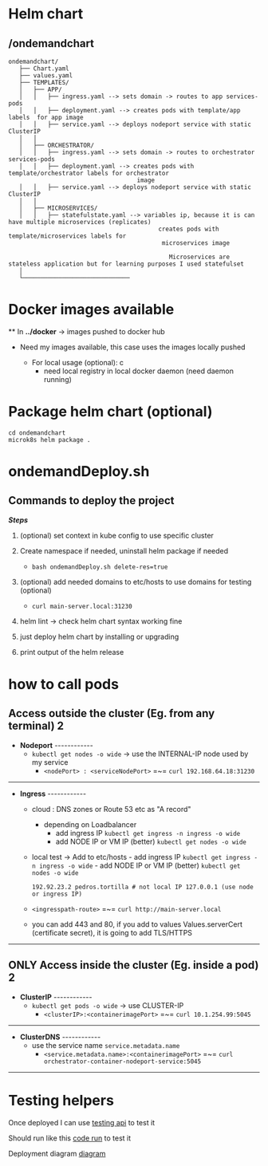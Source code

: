 # Helm chart


## /ondemandchart

```
ondemandchart/
   ├── Chart.yaml
   ├── values.yaml
   ├── TEMPLATES/
   │   ├── APP/
   │   │   ├── ingress.yaml --> sets domain -> routes to app services-pods
   │   │   ├── deployment.yaml --> creates pods with template/app labels  for app image 
   │   │   ├── service.yaml --> deploys nodeport service with static ClusterIP
   │   │
   │   ├── ORCHESTRATOR/
   │   │   ├── ingress.yaml --> sets domain -> routes to orchestrator services-pods
   │   │   ├── deployment.yaml --> creates pods with template/orchestrator labels for orchestrator                   
                                    image 
   │   │   ├── service.yaml --> deploys nodeport service with static ClusterIP
   │   │
   │   ├── MICROSERVICES/ 
   │   │   ├── statefulstate.yaml --> variables ip, because it is can have multiple microservices (replicates)
                                          creates pods with template/microservices labels for 
                                           microservices image 

                                             Microservices are stateless application but for learning purposes I used statefulset 
   │
   └──────────────────────────────
```


# Docker images available
 ** In **../docker** -> images pushed to docker hub

* Need my images available, this case uses the images locally pushed

   - For local usage (optional): c
      - need local registry in local docker daemon (need daemon running)

# Package helm chart (optional)
```
cd ondemandchart
microk8s helm package .
```

# ondemandDeploy.sh 

## **Commands to deploy the project**


***Steps*** 

1. (optional) set context in kube config to use specific cluster 

2. Create namespace if needed, uninstall helm package if needed
   - `bash ondemandDeploy.sh delete-res=true`

3. (optional) add needed domains to etc/hosts to use domains for testing (optional)
   - `curl main-server.local:31230` 

4. helm lint -> check helm chart syntax working fine

5. just deploy helm chart by installing or upgrading

6. print output of the helm release


# how to call pods 

## Access outside the cluster (Eg. from any terminal) 2

- **Nodeport** ------------
   - `kubectl get nodes -o wide` -> use the  INTERNAL-IP node used by my service
      - `<nodePort> : <serviceNodePort>` =~= `curl 192.168.64.18:31230`

--------

- **Ingress** ------------
   - cloud : DNS zones or Route 53 etc as "A record"
      - depending on Loadbalancer
         - add ingress IP  `kubectl get ingress -n ingress -o wide`
         - add NODE IP or VM IP (better) `kubectl get nodes -o wide`
   
   - local test -> Add to etc/hosts 
         - add ingress IP  `kubectl get ingress -n ingress -o wide`
         - add NODE IP or VM IP (better) `kubectl get nodes -o wide`
      ```
      192.92.23.2 pedros.tortilla # not local IP 127.0.0.1 (use node or ingress IP)
      ```

   - `<ingresspath-route>` =~= `curl http://main-server.local`

   - you can add 443 and 80, if you add to values Values.serverCert (certificate secret), it is going to add TLS/HTTPS

--------

## ONLY Access inside the cluster (Eg. inside a pod) 2

- **ClusterIP** ------------
   - `kubectl get pods -o wide` -> use CLUSTER-IP  
      - `<clusterIP>:<containerimagePort>` =~= `curl 10.1.254.99:5045`

--------

- **ClusterDNS** ------------
   - use the service name `service.metadata.name`
      - `<service.metadata.name>:<containerimagePort>` =~= `curl orchestrator-container-nodeport-service:5045`

--------

# Testing helpers
Once deployed I can use [testing api](../codeHelpers/loginmainserver.py) to test it

Should run like this [code run](../codeHelpers/results/README.md) to test it

Deployment diagram [diagram](../codeHelpers/README.md) 